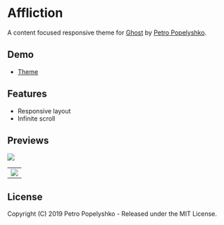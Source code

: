 # Affliction
A content focused responsive theme for [Ghost](https://github.com/tryghost/ghost/) by [Petro Popelyshko](https://antistartup.io).

## Demo

* [Theme](https://antistartup.io/)

## Features

* Responsive layout
* Infinite scroll

## Previews


<table>
<tr>
<img src="https://media.giphy.com/media/j6ZkUYpYWtJPsRLTaD/giphy.gif" />
</td>
<td valign="top">
<img src="https://media.giphy.com/media/lp6yyttODJfQYmVJKk/giphy.gif" />
</td>
</tr>
</table>

## License

Copyright (C) 2019 Petro Popelyshko - Released under the MIT License.
